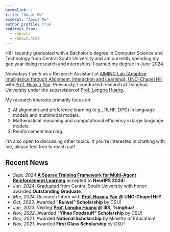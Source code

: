 ```yaml
---
permalink: /
title: "About Me"
excerpt: "About Me"
author_profile: true
redirect_from: 
  - /about/
  - /about.html
---
```


Hi! I recently graduated with a Bachelor's degree in Computer Science and Technology from Central South University and am currently spending my gap year doing research and internships. I earned my degree in June 2024.

Nowadays I work as a Research Assistant at [AIMING Lab (Adaptive Intelligence through Alignment, Interaction and Learning), UNC-Chapel Hill](https://www.huaxiuyao.io/aiming-lab) with [Prof. Huaxiu Yao](https://www.huaxiuyao.io/). Previously, I conducted research at Tsinghua University under the supervision of [Prof. Longbo Huang](https://people.iiis.tsinghua.edu.cn/~huang/).

My research interests primarily focus on:
1. AI alignment and preference learning (e.g., RLHF, DPO) in language models and multimodal models.
2. Mathematical reasoning and computational efficiency in large language models.
3. Reinforcement learning.

I'm also open to discussing other topics. If you're interested in chatting with me, please feel free to reach out!

## Recent News
- *Sept, 2024* [**A Sparse Training Framework for Multi-Agent Reinforcement Learning**](https://www.arxiv.org/abs/2409.19391) accepted to **NeurIPS 2024**!
- *Jun, 2024.* Graduated from Central South University with honor: awarded **Outstanding Graduate**.
- *Mar, 2024.* Research Intern with [**Prof. Huaxiu Yao**](https://www.huaxiuyao.io/) **@ UNC-Chapel Hill**!
- *Oct, 2023.* Awarded **"Ruiwei" Scholarship** by CSU!
- *Jun, 2023.* Visiting [**Prof. Longbo Huang**](https://people.iiis.tsinghua.edu.cn/~huang/) **@ IIIS, Tsinghua**!
- *Nov, 2022.* Awarded **"Yihao Foodstuff" Scholarship** by CSU!
- *Dec, 2021.* Awarded **National Scholarship** by Ministry of Education!
- *Nov, 2021.* Awarded **First Class Scholarship** by CSU!
